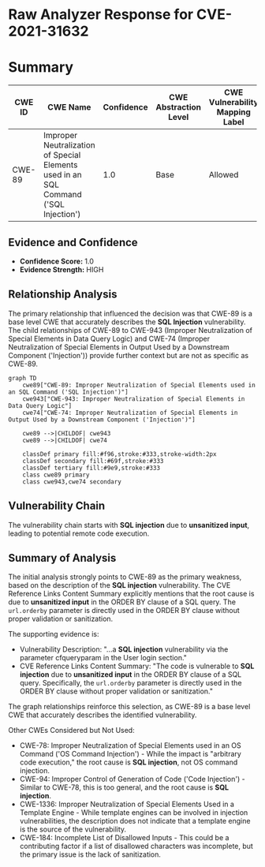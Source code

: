 # Raw Analyzer Response for CVE-2021-31632

# Summary
| CWE ID | CWE Name | Confidence | CWE Abstraction Level | CWE Vulnerability Mapping Label | CWE-Vulnerability Mapping Notes |
|---|---|---|---|---|---|
| CWE-89 | Improper Neutralization of Special Elements used in an SQL Command ('SQL Injection') | 1.0 | Base | Allowed | Primary CWE |

## Evidence and Confidence

*   **Confidence Score:** 1.0
*   **Evidence Strength:** HIGH

## Relationship Analysis
The primary relationship that influenced the decision was that CWE-89 is a base level CWE that accurately describes the **SQL Injection** vulnerability. The child relationships of CWE-89 to CWE-943 (Improper Neutralization of Special Elements in Data Query Logic) and CWE-74 (Improper Neutralization of Special Elements in Output Used by a Downstream Component ('Injection')) provide further context but are not as specific as CWE-89.

```mermaid
graph TD
    cwe89["CWE-89: Improper Neutralization of Special Elements used in an SQL Command ('SQL Injection')"]
    cwe943["CWE-943: Improper Neutralization of Special Elements in Data Query Logic"]
    cwe74["CWE-74: Improper Neutralization of Special Elements in Output Used by a Downstream Component ('Injection')"]
    
    cwe89 -->|CHILDOF| cwe943
    cwe89 -->|CHILDOF| cwe74
    
    classDef primary fill:#f96,stroke:#333,stroke-width:2px
    classDef secondary fill:#69f,stroke:#333
    classDef tertiary fill:#9e9,stroke:#333
    class cwe89 primary
    class cwe943,cwe74 secondary
```

## Vulnerability Chain
The vulnerability chain starts with **SQL injection** due to **unsanitized input**, leading to potential remote code execution.

## Summary of Analysis
The initial analysis strongly points to CWE-89 as the primary weakness, based on the description of the **SQL injection** vulnerability. The CVE Reference Links Content Summary explicitly mentions that the root cause is due to **unsanitized input** in the ORDER BY clause of a SQL query. The `url.orderby` parameter is directly used in the ORDER BY clause without proper validation or sanitization.

The supporting evidence is:

*   Vulnerability Description: "...a **SQL injection** vulnerability via the parameter cfqueryparam in the User login section."
*   CVE Reference Links Content Summary: "The code is vulnerable to **SQL injection** due to **unsanitized input** in the ORDER BY clause of a SQL query. Specifically, the `url.orderby` parameter is directly used in the ORDER BY clause without proper validation or sanitization."

The graph relationships reinforce this selection, as CWE-89 is a base level CWE that accurately describes the identified vulnerability.

Other CWEs Considered but Not Used:

*   CWE-78: Improper Neutralization of Special Elements used in an OS Command ('OS Command Injection') - While the impact is "arbitrary code execution," the root cause is **SQL injection**, not OS command injection.
*   CWE-94: Improper Control of Generation of Code ('Code Injection') - Similar to CWE-78, this is too general, and the root cause is **SQL injection**.
*   CWE-1336: Improper Neutralization of Special Elements Used in a Template Engine - While template engines can be involved in injection vulnerabilities, the description does not indicate that a template engine is the source of the vulnerability.
*   CWE-184: Incomplete List of Disallowed Inputs - This could be a contributing factor if a list of disallowed characters was incomplete, but the primary issue is the lack of sanitization.